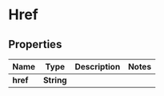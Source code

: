 
# Href

## Properties
Name | Type | Description | Notes
------------ | ------------- | ------------- | -------------
**href** | **String** |  | 



